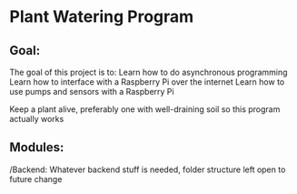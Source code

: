 # Plant Watering Program

## Goal:
The goal of this project is to:
Learn how to do asynchronous programming
Learn how to interface with a Raspberry Pi over the internet
Learn how to use pumps and sensors with a Raspberry Pi

Keep a plant alive, preferably one with well-draining soil so this program actually works

## Modules:
/Backend: Whatever backend stuff is needed, folder structure left open to future change
